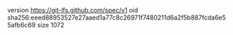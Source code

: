 version https://git-lfs.github.com/spec/v1
oid sha256:eeed88953527e27aaed1a77c8c26971f7480211d6a2f5b887fcda6e55afb6c69
size 1072
